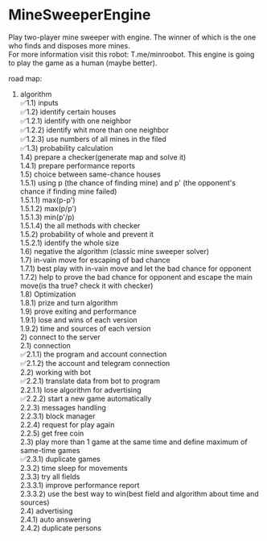 # MineSweeperEngine  
Play two-player mine sweeper with engine. The winner of which is the one who finds and disposes more mines.  
For more information visit this robot: T.me/minroobot. This engine is going to play the game as a human (maybe better).  
  
road map:  
   1) algorithm  
       ✅1.1) inputs  
       ✅1.2) identify certain houses  
           ✅1.2.1) identify with one neighbor  
           ✅1.2.2) identify whit more than one neighbor  
           ✅1.2.3) use numbers of all mines in the filed  
        ✅1.3) probability calculation  
        1.4) prepare a checker(generate map and solve it)  
            1.4.1) prepare performance reports  
        1.5) choice between same-chance houses  
            1.5.1) using p (the chance of finding mine) and p' (the opponent's chance if finding mine failed)  
                1.5.1.1) max(p-p')  
                1.5.1.2) max(p/p')  
                1.5.1.3) min(p'/p)  
                1.5.1.4) the all methods with checker  
            1.5.2) probability of whole and prevent it  
                1.5.2.1) identify the whole size  
        1.6) negative the algorithm (classic mine sweeper solver)  
        1.7) in-vain move for escaping of bad chance  
            1.7.1) best play with in-vain move and let the bad chance for opponent  
            1.7.2) help to prove the bad chance for opponent and escape the main move(is tha true? check it with checker)  
        1.8) Optimization  
            1.8.1) prize and turn algorithm  
        1.9) prove exiting and performance  
            1.9.1) lose and wins of each version  
            1.9.2) time and sources of each version  
    2) connect to the server  
        2.1) connection  
            ✅2.1.1) the program and account connection  
            ✅2.1.2) the account and telegram connection  
        2.2) working with bot  
            ✅2.2.1) translate data from bot to program  
                2.2.1.1) lose algorithm for advertising  
            ✅2.2.2) start a new game automatically  
            2.2.3) messages handling  
                2.2.3.1) block manager  
            2.2.4) request for play again  
            2.2.5) get free coin  
        2.3) play more than 1 game at the same time and define maximum of same-time games  
            ✅2.3.1) duplicate games  
            2.3.2) time sleep for movements  
            2.3.3) try all fields  
                2.3.3.1) improve performance report  
                2.3.3.2) use the best way to win(best field and algorithm about time and sources)  
        2.4) advertising  
            2.4.1) auto answering  
            2.4.2) duplicate persons  
